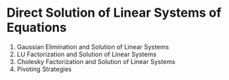 # Direct Solution of Linear Systems of Equations

1. Gaussian Elimination and Solution of Linear Systems
2. LU Factorization and Solution of Linear Systems
3. Cholesky Factorization and Solution of Linear Systems
4. Pivoting Strategies
